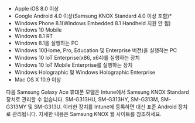 
- Apple iOS 8.0 이상
- Google Android 4.0 이상(Samsung KNOX Standard 4.0 이상 포함)*
- Windows Phone 8.1(Windows Embedded 8.1 Handheld 지원 안 됨)
- Windows 10 Mobile
- Windows 8.1 RT
- Windows 8.1을 실행하는 PC
- Windows 10(Home, Pro, Education 및 Enterprise 버전)을 실행하는 PC
- Windows 10 IoT Enterprise(x86, x64)를 실행하는 장치
- Windows 10 IoT Mobile Enterprise를 실행하는 장치
- Windows Holographic 및 Windows Holographic Enterprise
- Mac OS X 10.9 이상

다음 Samsung Galaxy Ace 휴대폰 모델은 Intune에서 Samsung KNOX Standard 장치로 관리할 수 없습니다. SM-G313HU, SM-G313HY, SM-G313M, SM-G313MY 및 SM-G313U. 이러한 장치를 Intune에 등록하면 대신 표준 Android 장치로 관리됩니다. 자세한 내용은 Samsung KNOX 웹 사이트를 참조하세요.
